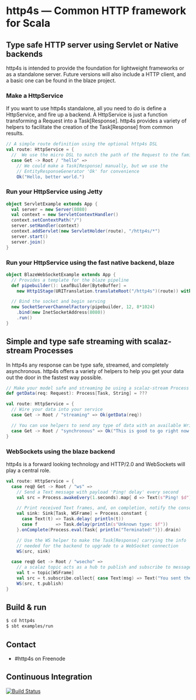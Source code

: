 # http4s — Common HTTP framework for Scala #

## Type safe HTTP server using Servlet or Native backends ##

http4s is intended to provide the foundation for lightweight frameworks or as a standalone server.
Future versions will also include a HTTP client, and a basic one can be found in the blaze project.

### Make a HttpService ###

If you want to use http4s standalone, all you need to do is define a HttpService, and fire up a backend.
A HttpService is just a function transforming a Request into a Task[Response]. http4s provides a variety
of helpers to facilitate the creation of the Task[Response] from common results.

```scala
// A simple route definition using the optional http4s DSL
val route: HttpService = {
  //  We use the micro DSL to match the path of the Request to the familiar uri form
  case Get -> Root / "hello" =>
    // We could make a Task[Response] manually, but we use the
    // EntityResponseGenerator 'Ok' for convenience
    Ok("Hello, better world.")
```

### Run your HttpService using Jetty ###
```scala
object ServletExample extends App {
  val server = new Server(8080)
  val context = new ServletContextHandler()
  context.setContextPath("/")
  server.setHandler(context)
  context.addServlet(new ServletHolder(route), "/http4s/*")
  server.start()
  server.join()
}
```

### Run your HttpService using the fast native backend, blaze ###
```scala
object BlazeWebSocketExample extends App {
  // Provides a template for the blaze pipeline
  def pipebuilder(): LeafBuilder[ByteBuffer] =
    new Http1Stage(URITranslation.translateRoot("/http4s")(route)) with WebSocketSupport

  // Bind the socket and begin serving
  new SocketServerChannelFactory(pipebuilder, 12, 8*1024)
    .bind(new InetSocketAddress(8080))
    .run()
}
```

## Simple and type safe streaming with scalaz-stream Processes ##

In http4s any response can be type safe, streamed, and completely asynchronous. http4s offers a variety
of helpers to help you get your data out the door in the fastest way possible.

```scala
// Make your model safe and streaming be using a scalaz-stream Process
def getData(req: Request): Process[Task, String] = ???

val route: HttpService = {
  // Wire your data into your service
  case Get -> Root / "streaming" => Ok(getData(req))

  // You can use helpers to send any type of data with an available Writable[T]
  case Get -> Root / "synchronous" => Ok("This is good to go right now.")
}
```

### WebSockets using the blaze backend ###

http4s is a forward looking technology and HTTP/2.0 and WebSockets will play a central role.

```scala
val route: HttpService = {
  case req@ Get -> Root / "ws" =>
    // Send a Text message with payload 'Ping! delay' every second
    val src = Process.awakeEvery(1.seconds).map{ d => Text(s"Ping! $d") }

    // Print received Text frames, and, on completion, notify the console
    val sink: Sink[Task, WSFrame] = Process.constant {
      case Text(t) => Task.delay( println(t))
      case f       => Task.delay(println(s"Unknown type: $f"))
    }.onComplete(Process.eval(Task{ println("Terminated!")}).drain)

    // Use the WS helper to make the Task[Response] carrying the info
    // needed for the backend to upgrade to a WebSocket connection
    WS(src, sink)

  case req@ Get -> Root / "wsecho" =>
    // a scalaz topic acts as a hub to publish and subscribe to messages safely
    val t = topic[WSFrame]
    val src = t.subscribe.collect{ case Text(msg) => Text("You sent the server: " + msg) }
    WS(src, t.publish)
}
```

## Build & run ##

```sh
$ cd http4s
$ sbt examples/run
```

## Contact ##

- #http4s on Freenode

## Continuous Integration ##

[![Build Status](https://travis-ci.org/http4s/http4s.svg?branch=develop)](https://travis-ci.org/http4s/http4s)
